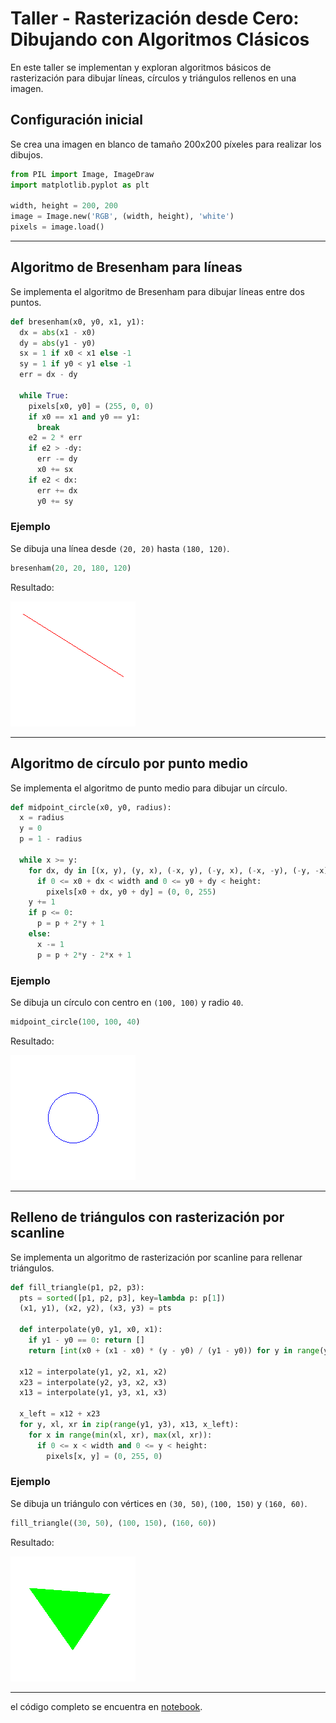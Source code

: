 # Taller - Rasterización desde Cero: Dibujando con Algoritmos Clásicos

En este taller se implementan y exploran algoritmos básicos de rasterización para dibujar líneas, círculos y triángulos rellenos en una imagen.

## Configuración inicial

Se crea una imagen en blanco de tamaño 200x200 píxeles para realizar los dibujos.

```python
from PIL import Image, ImageDraw
import matplotlib.pyplot as plt

width, height = 200, 200
image = Image.new('RGB', (width, height), 'white')
pixels = image.load()
```

---

## Algoritmo de Bresenham para líneas

Se implementa el algoritmo de Bresenham para dibujar líneas entre dos puntos.

```python
def bresenham(x0, y0, x1, y1):
  dx = abs(x1 - x0)
  dy = abs(y1 - y0)
  sx = 1 if x0 < x1 else -1
  sy = 1 if y0 < y1 else -1
  err = dx - dy

  while True:
    pixels[x0, y0] = (255, 0, 0)
    if x0 == x1 and y0 == y1:
      break
    e2 = 2 * err
    if e2 > -dy:
      err -= dy
      x0 += sx
    if e2 < dx:
      err += dx
      y0 += sy
```

### Ejemplo

Se dibuja una línea desde `(20, 20)` hasta `(180, 120)`.

```python
bresenham(20, 20, 180, 120)
```
Resultado:

![Línea](resultados/linea.png)

---

## Algoritmo de círculo por punto medio

Se implementa el algoritmo de punto medio para dibujar un círculo.

```python
def midpoint_circle(x0, y0, radius):
  x = radius
  y = 0
  p = 1 - radius

  while x >= y:
    for dx, dy in [(x, y), (y, x), (-x, y), (-y, x), (-x, -y), (-y, -x), (x, -y), (y, -x)]:
      if 0 <= x0 + dx < width and 0 <= y0 + dy < height:
        pixels[x0 + dx, y0 + dy] = (0, 0, 255)
    y += 1
    if p <= 0:
      p = p + 2*y + 1
    else:
      x -= 1
      p = p + 2*y - 2*x + 1
```

### Ejemplo

Se dibuja un círculo con centro en `(100, 100)` y radio `40`.

```python
midpoint_circle(100, 100, 40)
```

Resultado:

![Círculo](resultados/circulo.png)

---

## Relleno de triángulos con rasterización por scanline

Se implementa un algoritmo de rasterización por scanline para rellenar triángulos.

```python
def fill_triangle(p1, p2, p3):
  pts = sorted([p1, p2, p3], key=lambda p: p[1])
  (x1, y1), (x2, y2), (x3, y3) = pts

  def interpolate(y0, y1, x0, x1):
    if y1 - y0 == 0: return []
    return [int(x0 + (x1 - x0) * (y - y0) / (y1 - y0)) for y in range(y0, y1)]

  x12 = interpolate(y1, y2, x1, x2)
  x23 = interpolate(y2, y3, x2, x3)
  x13 = interpolate(y1, y3, x1, x3)

  x_left = x12 + x23
  for y, xl, xr in zip(range(y1, y3), x13, x_left):
    for x in range(min(xl, xr), max(xl, xr)):
      if 0 <= x < width and 0 <= y < height:
        pixels[x, y] = (0, 255, 0)
```

### Ejemplo

Se dibuja un triángulo con vértices en `(30, 50)`, `(100, 150)` y `(160, 60)`.

```python
fill_triangle((30, 50), (100, 150), (160, 60))
```

Resultado:

![Triángulo](resultados/triangulo.png)

---
el código completo se encuentra en [notebook](python/rasterizacion_algoritmos.ipynb).